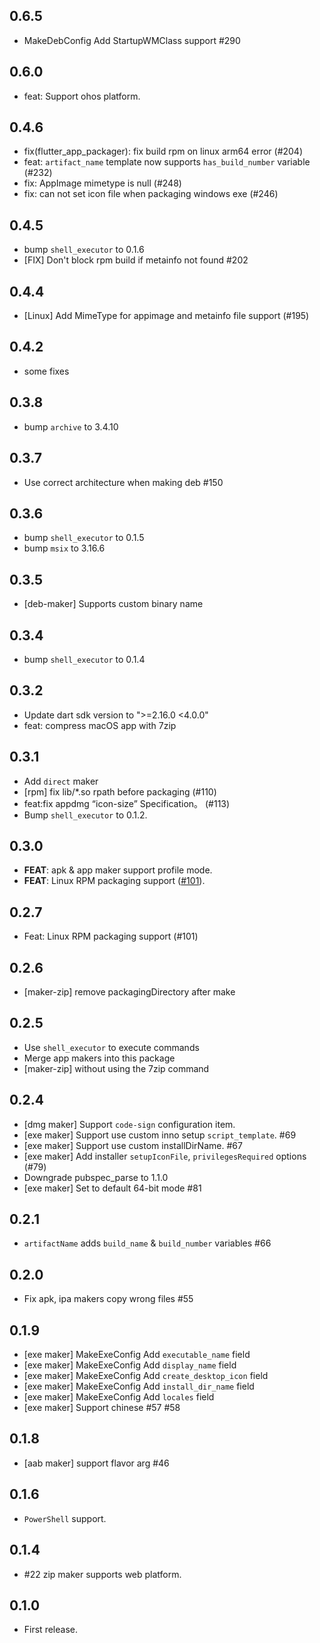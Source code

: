 ## 0.6.5

* MakeDebConfig Add StartupWMClass support #290

## 0.6.0

* feat: Support ohos platform.

## 0.4.6

* fix(flutter_app_packager): fix build rpm on linux arm64 error (#204)
* feat: `artifact_name` template now supports `has_build_number` variable (#232)
* fix: AppImage mimetype is null (#248)
* fix: can not set icon file when packaging windows exe (#246)

## 0.4.5

* bump `shell_executor` to 0.1.6
* [FIX] Don't block rpm build if metainfo not found #202

## 0.4.4

* [Linux] Add MimeType for appimage and metainfo file support (#195)

## 0.4.2

* some fixes

## 0.3.8

* bump `archive` to 3.4.10

## 0.3.7

* Use correct architecture when making deb #150

## 0.3.6

* bump `shell_executor` to 0.1.5
* bump `msix` to 3.16.6

## 0.3.5

* [deb-maker] Supports custom binary name

## 0.3.4

* bump `shell_executor` to 0.1.4

## 0.3.2

* Update dart sdk version to ">=2.16.0 <4.0.0"
* feat: compress macOS app with 7zip

## 0.3.1

* Add `direct` maker
* [rpm] fix lib/*.so rpath before packaging (#110)
* feat:fix appdmg “icon-size” Specification。 (#113)
* Bump `shell_executor` to 0.1.2.

## 0.3.0

* **FEAT**: apk & app maker support profile mode.
* **FEAT**: Linux RPM packaging support  ([#101](https://github.com/fastforgedev/fastforge/issues/101)).

## 0.2.7

* Feat: Linux RPM packaging support (#101)

## 0.2.6

* [maker-zip] remove packagingDirectory after make

## 0.2.5

* Use `shell_executor` to execute commands
* Merge app makers into this package
* [maker-zip] without using the 7zip command

## 0.2.4

* [dmg maker] Support `code-sign` configuration item.
* [exe maker] Support use custom inno setup `script_template`. #69
* [exe maker] Support use custom installDirName. #67
* [exe maker] Add installer `setupIconFile`, `privilegesRequired` options (#79)
* Downgrade pubspec_parse to 1.1.0
* [exe maker] Set to default 64-bit mode #81

## 0.2.1

* `artifactName` adds `build_name` & `build_number` variables #66

## 0.2.0

* Fix apk, ipa makers copy wrong files #55

## 0.1.9

* [exe maker] MakeExeConfig Add `executable_name` field
* [exe maker] MakeExeConfig Add `display_name` field
* [exe maker] MakeExeConfig Add `create_desktop_icon` field
* [exe maker] MakeExeConfig Add `install_dir_name` field
* [exe maker] MakeExeConfig Add `locales` field
* [exe maker] Support chinese #57 #58

## 0.1.8

* [aab maker] support flavor arg #46

## 0.1.6

* `PowerShell` support.

## 0.1.4

* #22 zip maker supports web platform.

## 0.1.0

* First release.
